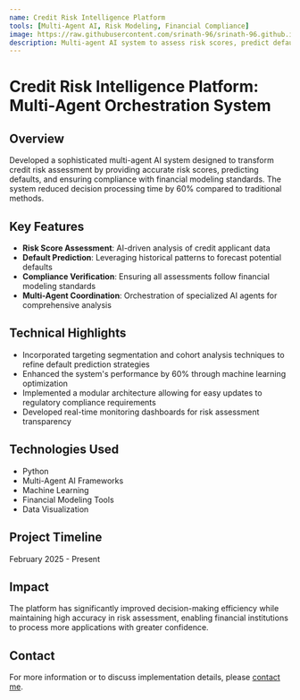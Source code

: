 ```yaml
---
name: Credit Risk Intelligence Platform
tools: [Multi-Agent AI, Risk Modeling, Financial Compliance]
image: https://raw.githubusercontent.com/srinath-96/srinath-96.github.io/main/assets/credit-risk.jpg
description: Multi-agent AI system to assess risk scores, predict defaults, and ensure compliance with financial modeling standards
---
```


# Credit Risk Intelligence Platform: Multi-Agent Orchestration System

## Overview
Developed a sophisticated multi-agent AI system designed to transform credit risk assessment by providing accurate risk scores, predicting defaults, and ensuring compliance with financial modeling standards. The system reduced decision processing time by 60% compared to traditional methods.

## Key Features
- **Risk Score Assessment**: AI-driven analysis of credit applicant data
- **Default Prediction**: Leveraging historical patterns to forecast potential defaults
- **Compliance Verification**: Ensuring all assessments follow financial modeling standards
- **Multi-Agent Coordination**: Orchestration of specialized AI agents for comprehensive analysis

## Technical Highlights
- Incorporated targeting segmentation and cohort analysis techniques to refine default prediction strategies
- Enhanced the system's performance by 60% through machine learning optimization
- Implemented a modular architecture allowing for easy updates to regulatory compliance requirements
- Developed real-time monitoring dashboards for risk assessment transparency

## Technologies Used
- Python
- Multi-Agent AI Frameworks
- Machine Learning
- Financial Modeling Tools
- Data Visualization

## Project Timeline
February 2025 - Present

## Impact
The platform has significantly improved decision-making efficiency while maintaining high accuracy in risk assessment, enabling financial institutions to process more applications with greater confidence.

## Contact
For more information or to discuss implementation details, please [contact me](mailto:srinathmurali2015@gmail.com).